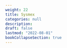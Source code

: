 ```yaml
---
weight: 22
title: Sysmex
categories: null
description: 
draft: false
lastmod: "2022-08-01"
bookCollapseSection: true
---
```


